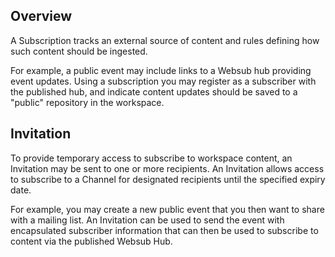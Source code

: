 ## Overview

A Subscription tracks an external source of content and rules defining how such content should be ingested.

For example, a public event may include links to a Websub hub providing event updates. Using a subscription you may
register as a subscriber with the published hub, and indicate content updates should be saved to a "public"
repository in the workspace.

## Invitation

To provide temporary access to subscribe to workspace content, an Invitation may be sent to one or more recipients.
An Invitation allows access to subscribe to a Channel for designated recipients until the specified expiry date.

For example, you may create a new public event that you then want to share with a mailing list. An Invitation can
be used to send the event with encapsulated subscriber information that can then be used to subscribe to content
via the published Websub Hub.
